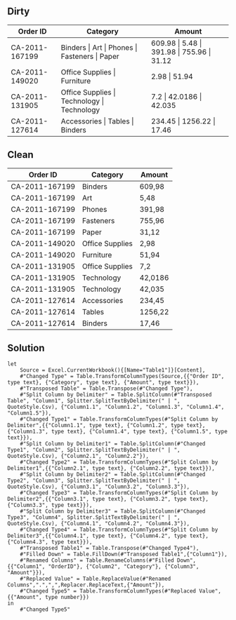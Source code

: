 
## Dirty

| Order ID       | Category             | Amount                            |
| -------------- | -------------------- | --------------------------------- |
| CA-2011-167199 | Binders \| Art \| Phones \| Fasteners \| Paper | 609.98 \| 5.48 \| 391.98 \| 755.96 \| 31.12 |
| CA-2011-149020 | Office Supplies \| Furniture                   | 2.98 \| 51.94                     |
| CA-2011-131905 | Office Supplies \| Technology \| Technology    | 7.2 \| 42.0186 \| 42.035          |
| CA-2011-127614 | Accessories \| Tables \| Binders               | 234.45 \| 1256.22 \| 17.46        |

## Clean

| Order ID       | Category        | Amount  |
| -------------- | --------------- | ------- |
| CA-2011-167199 | Binders         | 609,98  |
| CA-2011-167199 | Art             | 5,48    |
| CA-2011-167199 | Phones          | 391,98  |
| CA-2011-167199 | Fasteners       | 755,96  |
| CA-2011-167199 | Paper           | 31,12   |
| CA-2011-149020 | Office Supplies | 2,98    |
| CA-2011-149020 | Furniture       | 51,94   |
| CA-2011-131905 | Office Supplies | 7,2     |
| CA-2011-131905 | Technology      | 42,0186 |
| CA-2011-131905 | Technology      | 42,035  |
| CA-2011-127614 | Accessories     | 234,45  |
| CA-2011-127614 | Tables          | 1256,22 |
| CA-2011-127614 | Binders         | 17,46   |

## Solution

```powerquery
let
    Source = Excel.CurrentWorkbook(){[Name="Table1"]}[Content],
    #"Changed Type" = Table.TransformColumnTypes(Source,{{"Order ID", type text}, {"Category", type text}, {"Amount", type text}}),
    #"Transposed Table" = Table.Transpose(#"Changed Type"),
    #"Split Column by Delimiter" = Table.SplitColumn(#"Transposed Table", "Column1", Splitter.SplitTextByDelimiter(" | ", QuoteStyle.Csv), {"Column1.1", "Column1.2", "Column1.3", "Column1.4", "Column1.5"}),
    #"Changed Type1" = Table.TransformColumnTypes(#"Split Column by Delimiter",{{"Column1.1", type text}, {"Column1.2", type text}, {"Column1.3", type text}, {"Column1.4", type text}, {"Column1.5", type text}}),
    #"Split Column by Delimiter1" = Table.SplitColumn(#"Changed Type1", "Column2", Splitter.SplitTextByDelimiter(" | ", QuoteStyle.Csv), {"Column2.1", "Column2.2"}),
    #"Changed Type2" = Table.TransformColumnTypes(#"Split Column by Delimiter1",{{"Column2.1", type text}, {"Column2.2", type text}}),
    #"Split Column by Delimiter2" = Table.SplitColumn(#"Changed Type2", "Column3", Splitter.SplitTextByDelimiter(" | ", QuoteStyle.Csv), {"Column3.1", "Column3.2", "Column3.3"}),
    #"Changed Type3" = Table.TransformColumnTypes(#"Split Column by Delimiter2",{{"Column3.1", type text}, {"Column3.2", type text}, {"Column3.3", type text}}),
    #"Split Column by Delimiter3" = Table.SplitColumn(#"Changed Type3", "Column4", Splitter.SplitTextByDelimiter(" | ", QuoteStyle.Csv), {"Column4.1", "Column4.2", "Column4.3"}),
    #"Changed Type4" = Table.TransformColumnTypes(#"Split Column by Delimiter3",{{"Column4.1", type text}, {"Column4.2", type text}, {"Column4.3", type text}}),
    #"Transposed Table1" = Table.Transpose(#"Changed Type4"),
    #"Filled Down" = Table.FillDown(#"Transposed Table1",{"Column1"}),
    #"Renamed Columns" = Table.RenameColumns(#"Filled Down",{{"Column1", "OrderID"}, {"Column2", "Category"}, {"Column3", "Amount"}}),
    #"Replaced Value" = Table.ReplaceValue(#"Renamed Columns",".",",",Replacer.ReplaceText,{"Amount"}),
    #"Changed Type5" = Table.TransformColumnTypes(#"Replaced Value",{{"Amount", type number}})
in
    #"Changed Type5"
```
